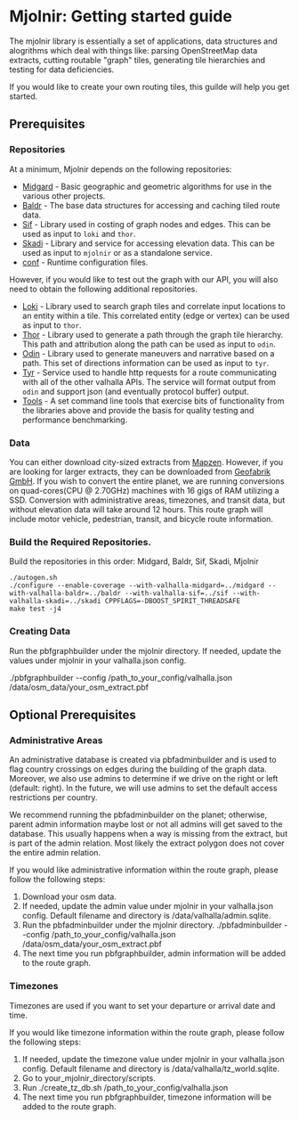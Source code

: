 # Mjolnir: Getting started guide

The mjolnir library is essentially a set of applications, data structures and alogrithms which deal with things like: parsing OpenStreetMap data extracts, cutting routable "graph" tiles, generating tile hierarchies and testing for data deficiencies.

If you would like to create your own routing tiles, this guilde will help you get started.  

## Prerequisites

### Repositories

At a minimum, Mjolnir depends on the following repositories:

- [Midgard](https://github.com/valhalla/midgard) - Basic geographic and geometric algorithms for use in the various other projects.
- [Baldr](https://github.com/valhalla/baldr) - The base data structures for accessing and caching tiled route data.
- [Sif](https://github.com/valhalla/sif) - Library used in costing of graph nodes and edges. This can be used as input to `loki` and `thor`.
- [Skadi](https://github.com/valhalla/skadi) - Library and service for accessing elevation data. This can be used as input to `mjolnir` or as a standalone service.
- [conf](https://github.com/valhalla/conf) - Runtime configuration files.

However, if you would like to test out the graph with our API, you will also need to obtain the following additional repositories.

- [Loki](https://github.com/valhalla/loki) - Library used to search graph tiles and correlate input locations to an entity within a tile. This correlated entity (edge or vertex) can be used as input to `thor`.
- [Thor](https://github.com/valhalla/thor) - Library used to generate a path through the graph tile hierarchy.  This path and attribution along the path can be used as input to `odin`.
- [Odin](https://github.com/valhalla/odin) - Library used to generate maneuvers and narrative based on a path. This set of directions information can be used as input to `tyr`.
- [Tyr](https://github.com/valhalla/tyr) - Service used to handle http requests for a route communicating with all of the other valhalla APIs. The service will format output from `odin` and support json (and eventually protocol buffer) output.
- [Tools](https://github.com/valhalla/tools) - A set command line tools that exercise bits of functionality from the libraries above and provide the basis for quality testing and performance benchmarking.

### Data

You can either download city-sized extracts from [Mapzen](https://mapzen.com/data/metro-extracts/).  However, if you are looking for larger extracts, they can be downloaded from [Geofabrik GmbH](http://http://download.geofabrik.de/).  If you wish to convert the entire planet, we are running conversions on quad-cores(CPU @ 2.70GHz) machines with 16 gigs of RAM utilizing a SSD.  Conversion with administrative areas, timezones, and transit data, but without elevation data will take around 12 hours.  This route graph will include motor vehicle, pedestrian, transit, and bicycle route information.

### Build the Required Repositories.
Build the repositories in this order: Midgard, Baldr, Sif, Skadi, Mjolnir

```
./autogen.sh
./configure --enable-coverage --with-valhalla-midgard=../midgard --with-valhalla-baldr=../baldr --with-valhalla-sif=../sif --with-valhalla-skadi=../skadi CPPFLAGS=-DBOOST_SPIRIT_THREADSAFE
make test -j4
```

### Creating Data

Run the pbfgraphbuilder under the mjolnir directory.  If needed, update the values under mjolnir in your valhalla.json config.

./pbfgraphbuilder --config  /path_to_your_config/valhalla.json /data/osm_data/your_osm_extract.pbf

## Optional Prerequisites

### Administrative Areas

An administrative database is created via pbfadminbuilder and is used to flag country crossings on edges during the building of the graph data.  Moreover, we also use admins to determine if we drive on the right or left (default: right).  In the future, we will use admins to set the default access restrictions per country.  

We recommend running the pbfadminbuilder on the planet; otherwise, parent admin information maybe lost or not all admins will get saved to the database.  This usually happens when a way is missing from the extract, but is part of the admin relation.  Most likely the extract polygon does not cover the entire admin relation.

If you would like administrative information within the route graph, please follow the following steps:

1. Download your osm data.
2. If needed, update the admin value under mjolnir in your valhalla.json config.  Default filename and directory is /data/valhalla/admin.sqlite.
3. Run the pbfadminbuilder under the mjolnir directory.  ./pbfadminbuilder --config  /path_to_your_config/valhalla.json /data/osm_data/your_osm_extract.pbf
4. The next time you run pbfgraphbuilder, admin information will be added to the route graph.  

### Timezones

Timezones are used if you want to set your departure or arrival date and time. 

If you would like timezone information within the route graph, please follow the following steps:

1. If needed, update the timezone value under mjolnir in your valhalla.json config.  Default filename and directory is /data/valhalla/tz_world.sqlite.
2. Go to your_mjolnir_directory/scripts.
3. Run ./create_tz_db.sh /path_to_your_config/valhalla.json
4. The next time you run pbfgraphbuilder, timezone information will be added to the route graph.  
